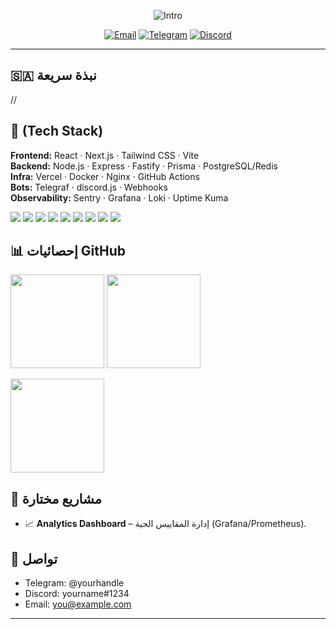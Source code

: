 <!-- Hero -->
<p align="center">
  <img src="https://readme-typing-svg.demolab.com?font=Geist&size=32&duration=2800&pause=600&center=true&vCenter=true&width=900&lines=👋+أهلًا!+أنا+Sattam+%7C+Full-Stack+%26+Bot+Builder;أبني+لوحات+ترتيب+%26+بوتات+Telegram%2FDiscord;Clash+Rankings+%2F+Real-time+Analytics+%2F+Multilingual+UX" alt="Intro">
</p>

<!-- Badges -->
<p align="center">
  <a href="mailto:you@example.com"><img alt="Email" src="https://img.shields.io/badge/Email-Contact-informational?style=for-the-badge&logo=gmail"></a>
  <a href="https://t.me/yourhandle"><img alt="Telegram" src="https://img.shields.io/badge/Telegram-Chat-blue?style=for-the-badge&logo=telegram"></a>
  <a href="https://discord.gg/yourinvite"><img alt="Discord" src="https://img.shields.io/badge/Discord-Community-5865F2?style=for-the-badge&logo=discord&logoColor=white"></a>
</p>

---

## 🇸🇦 نبذة سريعة
//

## 🧰  (Tech Stack)
**Frontend:** React · Next.js · Tailwind CSS · Vite  
**Backend:** Node.js · Express · Fastify · Prisma · PostgreSQL/Redis  
**Infra:** Vercel · Docker · Nginx · GitHub Actions  
**Bots:** Telegraf · discord.js · Webhooks  
**Observability:** Sentry · Grafana · Loki · Uptime Kuma

<p align="left">
  <img src="https://img.shields.io/badge/React-20232A?logo=react&logoColor=61DAFB" />
  <img src="https://img.shields.io/badge/Next.js-000?logo=nextdotjs" />
  <img src="https://img.shields.io/badge/Tailwind-0ea5e9?logo=tailwindcss&logoColor=white" />
  <img src="https://img.shields.io/badge/Node.js-143?logo=nodedotjs&logoColor=white" />
  <img src="https://img.shields.io/badge/Prisma-2D3748?logo=prisma" />
  <img src="https://img.shields.io/badge/PostgreSQL-336791?logo=postgresql&logoColor=white" />
  <img src="https://img.shields.io/badge/Redis-D82C20?logo=redis&logoColor=white" />
  <img src="https://img.shields.io/badge/Telegram%20Bot-26A5E4?logo=telegram&logoColor=white" />
  <img src="https://img.shields.io/badge/discord.js-5865F2?logo=discord&logoColor=white" />
</p>



## 📊 إحصائيات GitHub
<p align="left">
  <img src="https://github-readme-stats.vercel.app/api?username=YOUR_GITHUB&show_icons=true&hide_border=true" height="150" />
  <img src="https://github-readme-stats.vercel.app/api/top-langs/?username=YOUR_GITHUB&layout=compact&hide_border=true" height="150" />
</p>
<p align="left">
  <img src="https://streak-stats.demolab.com?user=YOUR_GITHUB&hide_border=true" height="150" />
</p>

## 📌 مشاريع مختارة

- 📈 **Analytics Dashboard** – إدارة المقاييس الحية (Grafana/Prometheus).

## 🤝 تواصل
- Telegram: @yourhandle  
- Discord: yourname#1234  
- Email: you@example.com

---


